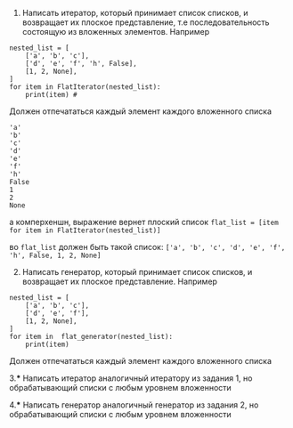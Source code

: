 1. Написать итератор, который принимает список списков, и возвращает их плоское представление, т.е последовательность состоящую из вложенных элементов.
   Например

```
nested_list = [
	['a', 'b', 'c'],
	['d', 'e', 'f', 'h', False],
	[1, 2, None],
]
for item in FlatIterator(nested_list):
	print(item) #
```

Должен отпечататься каждый элемент каждого вложенного списка

```
'a'
'b'
'c'
'd'
'e'
'f'
'h'
False
1
2
None
```

а комперхеншн, выражение вернет плоский список
`flat_list = [item for item in FlatIterator(nested_list)]`

во `flat_list` должен быть такой список: `['a', 'b', 'c', 'd', 'e', 'f', 'h', False, 1, 2, None]`

2. Написать генератор, который принимает список списков, и возвращает их плоское представление.
   Например

```
nested_list = [
	['a', 'b', 'c'],
	['d', 'e', 'f'],
	[1, 2, None],
]
for item in  flat_generator(nested_list):
	print(item)
```

Должен отпечататься каждый элемент каждого вложенного списка

3.**\*** Написать итератор аналогичный итератору из задания 1, но обрабатывающий списки с любым уровнем вложенности

4.**\*** Написать генератор аналогичный генератор из задания 2, но обрабатывающий списки с любым уровнем вложенности
